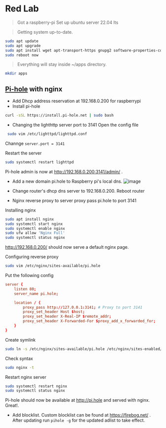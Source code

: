 # Red Lab

> Got a raspberry-pi
> Set up ubuntu server 22.04 lts

> Getting system up-to-date.
```bash
sudo apt update
sudo apt upgrade
sudo apt install wget apt-transport-https gnupg2 software-properties-common
sudo reboot now
```

> Everything will stay inside ~/apps directory.
```bash
mkdir apps
```

## [Pi-hole](https://github.com/pi-hole/pi-hole/#one-step-automated-install) with nginx

- Add Dhcp address reservation at 192.168.0.200 for raspberrypi
- Install pi-hole
```bash
curl -sSL https://install.pi-hole.net | sudo bash
```

- Changing the lighthttp server port to 3141
Open the config file
```bash
 sudo vim /etc/lighttpd/lighttpd.conf
```
Channge `server.port = 3141`

Restart the server
```bash
sudo systemctl restart lighttpd
```

Pi-hole admin is now at http://192.168.0.200:3141/admin/ .

- Add a new domain pi.hole to Raspberry pi's local dns. ![image](https://github.com/reduan2660/home-lab/assets/61122163/61eba62e-3348-4fff-a4b4-9147a3ce3fda)

- Change router's dhcp dns server to 192.168.0.200. Reboot router
- Nginx reverse proxy to server proxy pass pi.hole to port 3141

Installing nginx
```bash
sudo apt install nginx
sudo systemctl start nginx
sudo systemctl enable nginx
sudo ufw allow 'Nginx Full'
sudo systemctl status nginx
```

http://192.168.0.200/ should now serve a default nginx page.

Configuring reverse proxy
```bash
sudo vim /etc/nginx/sites-available/pi.hole
```

Put the following config 
```conf
server {
    listen 80;
    server_name pi.hole;

    location / {
        proxy_pass http://127.0.0.1:3141; # Proxy to port 3141
        proxy_set_header Host $host;
        proxy_set_header X-Real-IP $remote_addr;
        proxy_set_header X-Forwarded-For $proxy_add_x_forwarded_for;
    }
}
```

Create symlink
```bash
sudo ln -s /etc/nginx/sites-available/pi.hole /etc/nginx/sites-enabled/
```

Check syntax
```bash
sudo nginx -t
```

Restart nginx server
```bash
sudo systemctl restart nginx
sudo systemctl status nginx
```

Pi-hole should now be available at http://pi.hole and served with nginx. Great!.

- Add blocklist. Custom blocklist can be found at https://firebog.net/ . After updating run `pihole -g` for the updated adlist to take effect.
